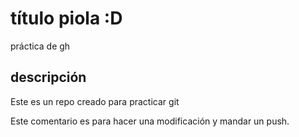 # título piola :D
práctica de gh

## descripción
Este es un repo creado para practicar git

Este comentario es para hacer una modificación y mandar un push.